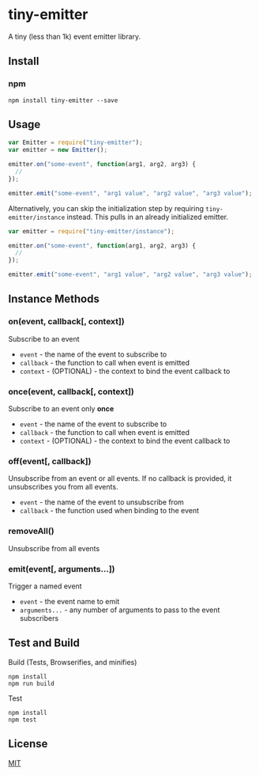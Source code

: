 # tiny-emitter

A tiny (less than 1k) event emitter library.

## Install

### npm

```
npm install tiny-emitter --save
```

## Usage

```js
var Emitter = require("tiny-emitter");
var emitter = new Emitter();

emitter.on("some-event", function(arg1, arg2, arg3) {
  //
});

emitter.emit("some-event", "arg1 value", "arg2 value", "arg3 value");
```

Alternatively, you can skip the initialization step by requiring `tiny-emitter/instance` instead. This pulls in an already initialized emitter.

```js
var emitter = require("tiny-emitter/instance");

emitter.on("some-event", function(arg1, arg2, arg3) {
  //
});

emitter.emit("some-event", "arg1 value", "arg2 value", "arg3 value");
```

## Instance Methods

### on(event, callback[, context])

Subscribe to an event

- `event` - the name of the event to subscribe to
- `callback` - the function to call when event is emitted
- `context` - (OPTIONAL) - the context to bind the event callback to

### once(event, callback[, context])

Subscribe to an event only **once**

- `event` - the name of the event to subscribe to
- `callback` - the function to call when event is emitted
- `context` - (OPTIONAL) - the context to bind the event callback to

### off(event[, callback])

Unsubscribe from an event or all events. If no callback is provided, it unsubscribes you from all events.

- `event` - the name of the event to unsubscribe from
- `callback` - the function used when binding to the event

### removeAll()

Unsubscribe from all events

### emit(event[, arguments...])

Trigger a named event

- `event` - the event name to emit
- `arguments...` - any number of arguments to pass to the event subscribers

## Test and Build

Build (Tests, Browserifies, and minifies)

```
npm install
npm run build
```

Test

```
npm install
npm test
```

## License

[MIT](https://github.com/scottcorgan/tiny-emitter/blob/master/LICENSE)
